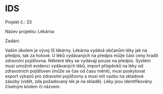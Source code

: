 # IDS

Projekt č.: 33

Název projektu: Lékárna

Zadání:

Vaším úkolem je vývoj IS lékárny. Lékárna vydává občanům léky jak na předpis, tak za hotové. U léků vydávaných na předpis může část ceny hradit zdravotní pojišťovna. Některé léky se vydávají pouze na předpis. Systém musí umožnit evidenci vydávaných léků, import příspěvků na léky od zdravotních pojišťoven (může se čas od času měnit), musí poskytovat export výkazů pro zdravotní pojišťovny a musí mít vazbu na skladové zásoby (vidět, zda požadovaný lék je na skladě). Léky jsou identifikovány číselným kódem či názvem.
